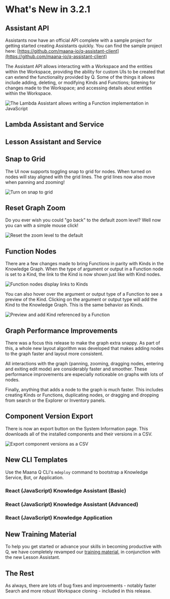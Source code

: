 # What's New in 3.2.1

## Assistant API

Assistants now have an official API complete with a sample project for getting started creating Assistants quickly. You can find the sample project here: [https://github.com/maana-io/q-assistant-client](https://github.com/maana-io/q-assistant-client)

The Assistant API allows interacting with a Workspace and the entities within the Workspace, providing the ability for custom UIs to be created that can extend the functionality provided by Q. Some of the things it allows include adding, deleting, or modifying Kinds and Functions; listening for changes made to the Workspace; and accessing details about entities within the Workspace. 

![The Lambda Assistant allows writing a Function implementation in JavaScript](https://maanaimages.blob.core.windows.net/maana-q-documentation/What%27s%20New%203.2.1/lambda_assistant.gif)

## Lambda Assistant and Service

## Lesson Assistant and Service

## Snap to Grid

The UI now supports toggling snap to grid for nodes. When turned on nodes will stay aligned with the grid lines. The grid lines now also move when panning and zooming!

![Turn on snap to grid](https://maanaimages.blob.core.windows.net/maana-q-documentation/What%27s%20New%203.2.1/snap_to_grid.gif)

## Reset Graph Zoom

Do you ever wish you could "go back" to the default zoom level? Well now you can with a simple mouse click!

![Reset the zoom level to the default](https://maanaimages.blob.core.windows.net/maana-q-documentation/What%27s%20New%203.2.1/reset_graph_zoom.gif)

## Function Nodes

There are a few changes made to bring Functions in parity with Kinds in the Knowledge Graph. When the type of argument or output in a Function node is set to a Kind, the link to the Kind is now shown just like with Kind nodes.

![Function nodes display links to Kinds](https://maanaimages.blob.core.windows.net/maana-q-documentation/What%27s%20New%203.2.1/function_node_links.png)

You can also hover over the argument or output type of a Function to see a preview of the Kind. Clicking on the argument or output type will add the Kind to the Knowledge Graph. This is the same behavior as Kinds.

![Preview and add Kind referenced by a Function](https://maanaimages.blob.core.windows.net/maana-q-documentation/What%27s%20New%203.2.1/click_to_add_kind_function.gif)

## Graph Performance Improvements

There was a focus this release to make the graph extra snappy. As part of this, a whole new layout algorithm was developed that makes adding nodes to the graph faster and layout more consistent.

All interactions with the graph \(panning, zooming, dragging nodes, entering and exiting edit mode\) are considerably faster and smoother. These performance improvements are especially noticeable on graphs with lots of nodes.

Finally, anything that adds a node to the graph is much faster. This includes creating Kinds or Functions, duplicating nodes, or dragging and dropping from search or the Explorer or Inventory panels.

## Component Version Export

There is now an export button on the System Information page. This downloads all of the installed components and their versions in a CSV.

![Export component versions as a CSV](https://maanaimages.blob.core.windows.net/maana-q-documentation/What%27s%20New%203.2.1/component_version_export.gif)

## New CLI Templates

Use the Maana Q CLI's `mdeploy` command to bootstrap a Knowledge Service, Bot, or Application.

### React \(JavaScript\) Knowledge Assistant \(Basic\)

### React \(JavaScript\) Knowledge Assistant \(Advanced\)

### React \(JavaScript\) Knowledge Application

## New Training Material

To help you get started or advance your skills in becoming productive with Q, we have completely revamped our [training material](../training/outline.md#q-training-experience-at-a-glance), in conjunction with the new Lesson Assistant.

## The Rest

As always, there are lots of bug fixes and improvements - notably faster Search and more robust Workspace cloning - included in this release.

